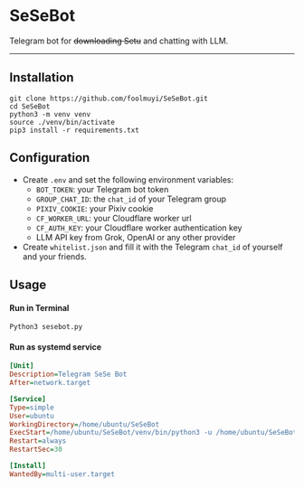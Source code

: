 # SeSeBot

Telegram bot for ~~downloading Setu~~ and chatting with LLM.

---

## Installation
```Shell
git clone https://github.com/foolmuyi/SeSeBot.git
cd SeSeBot
python3 -m venv venv
source ./venv/bin/activate
pip3 install -r requirements.txt
```

## Configuration
- Create `.env` and set the following environment variables:
  -  `BOT_TOKEN`: your Telegram bot token
  -  `GROUP_CHAT_ID`: the `chat_id` of your Telegram group
  -  `PIXIV_COOKIE`: your Pixiv cookie
  -  `CF_WORKER_URL`: your Cloudflare worker url
  -  `CF_AUTH_KEY`: your Cloudflare worker authentication key
  -  LLM API key from Grok, OpenAI or any other provider
- Create `whitelist.json` and fill it with the Telegram `chat_id` of yourself and your friends.

## Usage
#### Run in Terminal
`Python3 sesebot.py`

#### Run as systemd service
```INI
[Unit]
Description=Telegram SeSe Bot
After=network.target

[Service]
Type=simple
User=ubuntu
WorkingDirectory=/home/ubuntu/SeSeBot
ExecStart=/home/ubuntu/SeSeBot/venv/bin/python3 -u /home/ubuntu/SeSeBot/sesebot.py
Restart=always
RestartSec=30

[Install]
WantedBy=multi-user.target
```